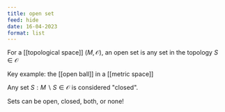 ```yaml
---
title: open set
feed: hide
date: 16-04-2023
format: list
---
```



For a [[topological space]] $(M, \mathcal O)$, an open set is any set in the topology $S\in\mathcal O$

Key example: the [[open ball]] in a [[metric space]]

Any set $S: M\backslash S\in\mathcal O$ is considered "closed".

Sets can be open, closed, both, or none!